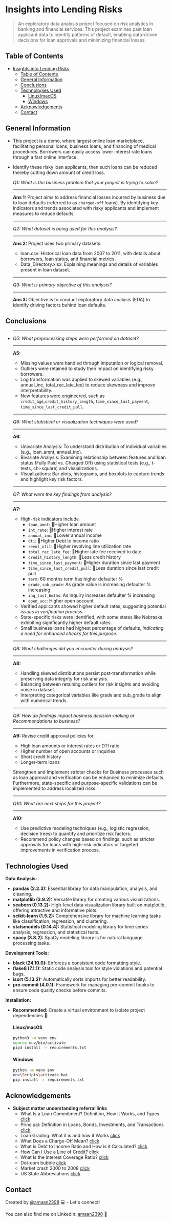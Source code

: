 # Insights into Lending Risks
> An exploratory data analysis project focused on risk analytics in banking and financial services. This project examines past loan applicant data to identify patterns of default, enabling data-driven decisions for loan approvals and minimizing financial losses.


## Table of Contents
- [Insights into Lending Risks](#insights-into-lending-risks)
  - [Table of Contents](#table-of-contents)
  - [General Information](#general-information)
  - [Conclusions](#conclusions)
  - [Technologies Used](#technologies-used)
      - [Linux/macOS](#linuxmacos)
      - [Windows](#windows)
  - [Acknowledgements](#acknowledgements)
  - [Contact](#contact)

<!-- You can include any other section that is pertinent to your problem -->

## General Information
- This project is a demo, where largest online loan marketplace, facilitating personal loans, business loans, and financing of medical procedures. Borrowers can easily access lower interest rate loans through a fast online interface.
- Identify these risky loan applicants, then such loans can be reduced thereby cutting down amount of credit loss.


  *Q1: What is the business problem that your project is trying to solve?* <hr>

  **Ans 1:**
  Project aims to address financial losses incurred by business due to loan defaults (referred to as `charged-off` loans).
  By identifying key indicators and trends associated with risky applicants and implement measures to reduce defaults.

  <hr style="height:2px;border-width:0;color:gray;background-color:gray">

  *Q2: What dataset is being used for this analysis?* <hr>

  **Ans 2:**
  Project uses two primary datasets:
  - loan.csv: Historical loan data from 2007 to 2011, with details about borrowers, loan status, and financial metrics.
  - Data_Directory.xlsx: Explaining meanings and details of variables present in loan dataset.

  <hr style="height:2px;border-width:0;color:gray;background-color:gray">

  *Q3: What is primary objective of this analysis?* <hr>

  **Ans 3:**
  Objective is to conduct exploratory data analysis (EDA) to identify driving factors behind loan defaults.


<!-- You don't have to answer all the questions - just the ones relevant to your project. -->

## Conclusions
  -
    <hr style="height:2px;border-width:0;color:gray;background-color:gray">

    *Q5: What preprocessing steps were performed on dataset?* <hr>

    **A5:**
    - Missing values were handled through imputation or logical removal.
    - Outliers were retained to study their impact on identifying risky borrowers.
    - Log transformation was applied to skewed variables (e.g., annual_inc, total_rec_late_fee) to reduce skewness and improve interpretability.
    - New features were engineered, such as `credit_age`,`credit_history_length`, `time_since_last_payment`, `time_since_last_credit_pull`.

    <hr style="height:2px;border-width:0;color:gray;background-color:gray">

    *Q6: What statistical or visualization techniques were used?*<hr>

    **A6:**
    - Univariate Analysis: To understand distribution of individual variables (e.g., loan_amnt, annual_inc).
    - Bivariate Analysis: Examining relationship between features and loan status (Fully Paid vs. Charged Off) using statistical tests (e.g., t-tests, chi-square) and visualizations.
    - Visualizations: Bar plots, histograms, and boxplots to capture trends and highlight key risk factors.

    <hr style="height:2px;border-width:0;color:gray;background-color:gray">

    *Q7: What were the key findings from analysis?* <hr>

    **A7:**
    - High-risk indicators include
      - `loan_amnt`: 🔺Higher loan amount
      - `int_rate`: 🔺Higher interest rate
      - `annual_inc`: 🔻Lower annual income
      - `dti`: 🔺Higher Debt to income ratio
      - `revol_util`: 🔺Higher revolving line utilization rate
      - `total_rec_late_fee`: 🔺Higher late fee received to date
      - `credit_history_length`: 🔻Less credit history
      - `time_since_last_payment`: 🔺Higher duration since last payment
      - `time_since_last_credit_pull`: 🔻Less duration since last credit pull
      - `term`: 60 months term has higher defaulter %
      - `grade`, `sub_grade`: As grade value is increasing defaulter % increasing
      - `inq_last_6mths`: As inquiry increases defaulter % increasing
      - `open_acc`: Higher open account
    - Verified applicants showed higher default rates, suggesting potential *issues in verification process*.
    - State-specific risks were identified, with some states like Nebraska exhibiting significantly higher default rates.
    - Small business loans had highest percentage of defaults, *indicating a need for enhanced checks for this purpose*.

    <hr style="height:2px;border-width:0;color:gray;background-color:gray">

    *Q8: What challenges did you encounter during analysis?* <hr>

    **A8:**
    - Handling skewed distributions persist post-transformation while preserving data integrity for risk analysis.
    - Balancing between retaining outliers for risk insights and avoiding noise in dataset.
    - Interpreting categorical variables like grade and sub_grade to align with numerical trends.

    <hr style="height:2px;border-width:0;color:gray;background-color:gray">

    *Q9: How do findings impact business decision-making or Recommendations to business?* <hr>

    **A9:**
    Revise credit approval policies for
    - High loan amounts or interest rates or DTI ratio.
    - Higher number of open accounts or inquiries
    - Short credit history
    - Longer-term loans

    Strengthen and Implement stricter checks for Business processes such as loan approval and verification can be enhanced to minimize defaults.
    Furthermore, state-specific and purpose-specific validations can be implemented to address localized risks.

    <hr style="height:2px;border-width:0;color:gray;background-color:gray">

    *Q10: What are next steps for this project?* <hr>

    **A10:**
    - Use predictive modeling techniques (e.g., logistic regression, decision trees) to quantify and prioritize risk factors.
    - Recommend policy changes based on findings, such as stricter approvals for loans with high-risk indicators or targeted improvements in verification process.


## Technologies Used
**Data Analysis:**

* **pandas (2.2.3):** Essential library for data manipulation, analysis, and cleaning.
* **matplotlib (3.9.2):** Versatile library for creating various visualizations.
* **seaborn (0.13.2):** High-level data visualization library built on matplotlib, offering attractive and informative plots.
* **scikit-learn (1.5.2):** Comprehensive library for machine learning tasks like classification, regression, and clustering.
* **statsmodels (0.14.4):** Statistical modeling library for time series analysis, regression, and statistical tests.
* **spacy (3.8.2):** SpaCy modeling library is for natural language processing tasks.

**Development Tools:**

* **black (24.10.0):** Enforces a consistent code formatting style.
* **flake8 (7.1.1):** Static code analysis tool for style violations and potential bugs.
* **isort (5.13.2):** Automatically sorts imports for better readability.
* **pre-commit (4.0.1):** Framework for managing pre-commit hooks to ensure code quality checks before commits.

**Installation:**

* **Recommended:** Create a virtual environment to isolate project dependencies 🐍:

  #### Linux/macOS
    ```bash
    python3 -m venv env
    source env/bin/activate
    pip3 install -r requirements.txt
    ```
  #### Windows
    ```bash
    python -m venv env
    env\Scripts\activate.bat
    pip install -r requirements.txt
    ```


## Acknowledgements
* **Subject matter understanding referral links**
  - What Is a Loan Commitment? Definition, How it Works, and Types [click](https://www.investopedia.com/terms/l/loan-commitment.asp)
  - Principal: Definition in Loans, Bonds, Investments, and Transactions [click](https://www.investopedia.com/terms/p/principal.asp)
  - Loan Grading: What it is and how it Works [click](https://www.investopedia.com/terms/l/loan-grading.asp)
  - What Does a Charge-Off Mean? [click](https://www.investopedia.com/terms/c/chargeoff.asp)
  - What is Debt to Income Ratio and How is it Calculated? [click](https://www.homecredit.co.in/en/paise-ki-paathshala/detail/what-is-debt-to-income-ratio-and-how-is-it-calculated#:~:text=DTI%2C%20or%20Debt%2Dto%2D,lenders%20when%20evaluating%20loan%20applications.)
  - How Can I Use a Line of Credit? [click](https://www.investopedia.com/terms/l/lineofcredit.asp)
  - What Is the Interest Coverage Ratio? [click](https://www.investopedia.com/terms/i/interestcoverageratio.asp)
  - Dot-com bubble [click](https://en.wikipedia.org/wiki/Dot-com_bubble)
  - Market crash 2000 to 2008 [click](https://en.wikipedia.org/wiki/Stock_market_crashes_in_India#:~:text=As%20per%20the%20latter%20definition,January%2C%20May%20and%20June%202008.)
  - US State Abbreviations [click](https://www.bu.edu/brand/guidelines/editorial-style/us-state-abbreviations/)


## Contact
Created by [@amaan2398](https://github.com/amaan2398) 💻 - Let's connect!

You can also find me on LinkedIn: [amaan2398](https://www.linkedin.com/in/amaan2398/) 💼
